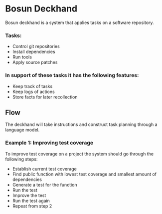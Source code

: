 # Bosun Deckhand

Bosun deckhand is a system that applies tasks on a software repository.

### Tasks:

  - Control git repositories
  - Install dependencies
  - Run tools
  - Apply source patches

### In support of these tasks it has the following features:

  - Keep track of tasks
  - Keep logs of actions
  - Store facts for later recollection

## Flow

The deckhand will take instructions and construct task planning through a language model.

### Example 1: Improving test coverage

To improve test coverage on a project the system should go through the following steps:

  - Establish current test coverage
  - Find public function with lowest test coverage and smallest amount of dependencies
  - Generate a test for the function
  - Run the test
  - Improve the test
  - Run the test again
  - Repeat from step 2

  